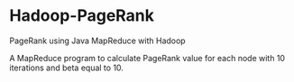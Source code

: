 # Hadoop-PageRank
PageRank using Java MapReduce with Hadoop

A MapReduce program to calculate PageRank value for each node with 10 iterations and beta equal to 10.
